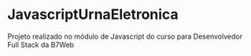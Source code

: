 # JavascriptUrnaEletronica
Projeto realizado no módulo de Javascript do curso para Desenvolvedor Full Stack da B7Web
